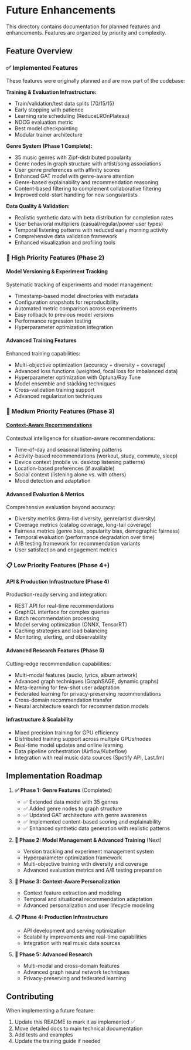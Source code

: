 # Future Enhancements

This directory contains documentation for planned features and enhancements. Features are organized by priority and complexity.

## Feature Overview

### ✅ Implemented Features
These features were originally planned and are now part of the codebase:

**Training & Evaluation Infrastructure:**
- Train/validation/test data splits (70/15/15)
- Early stopping with patience
- Learning rate scheduling (ReduceLROnPlateau)
- NDCG evaluation metric
- Best model checkpointing
- Modular trainer architecture

**Genre System (Phase 1 Complete):**
- 35 music genres with Zipf-distributed popularity
- Genre nodes in graph structure with artist/song associations
- User genre preferences with affinity scores
- Enhanced GAT model with genre-aware attention
- Genre-based explainability and recommendation reasoning
- Content-based filtering to complement collaborative filtering
- Improved cold-start handling for new songs/artists

**Data Quality & Validation:**
- Realistic synthetic data with beta distribution for completion rates
- User behavioral multipliers (casual/regular/power user types)
- Temporal listening patterns with reduced early morning activity
- Comprehensive data validation framework
- Enhanced visualization and profiling tools

### 🎯 High Priority Features (Phase 2)

#### Model Versioning & Experiment Tracking
Systematic tracking of experiments and model management:
- Timestamp-based model directories with metadata
- Configuration snapshots for reproducibility
- Automated metric comparison across experiments
- Easy rollback to previous model versions
- Performance regression testing
- Hyperparameter optimization integration

#### Advanced Training Features
Enhanced training capabilities:
- Multi-objective optimization (accuracy + diversity + coverage)
- Advanced loss functions (weighted, focal loss for imbalanced data)
- Hyperparameter optimization with Optuna/Ray Tune
- Model ensemble and stacking techniques
- Cross-validation training support
- Advanced regularization techniques

### 🔄 Medium Priority Features (Phase 3)

#### [Context-Aware Recommendations](context-features.md)
Contextual intelligence for situation-aware recommendations:
- Time-of-day and seasonal listening patterns
- Activity-based recommendations (workout, study, commute, sleep)
- Device context (mobile vs. desktop listening patterns)
- Location-based preferences (if available)
- Social context (listening alone vs. with others)
- Mood detection and adaptation

#### Advanced Evaluation & Metrics
Comprehensive evaluation beyond accuracy:
- Diversity metrics (intra-list diversity, genre/artist diversity)
- Coverage metrics (catalog coverage, long-tail coverage)
- Fairness metrics (genre bias, popularity bias, demographic fairness)
- Temporal evaluation (performance degradation over time)
- A/B testing framework for recommendation variants
- User satisfaction and engagement metrics

### 📋 Low Priority Features (Phase 4+)

#### API & Production Infrastructure (Phase 4)
Production-ready serving and integration:
- REST API for real-time recommendations
- GraphQL interface for complex queries
- Batch recommendation processing
- Model serving optimization (ONNX, TensorRT)
- Caching strategies and load balancing
- Monitoring, alerting, and observability

#### Advanced Research Features (Phase 5)
Cutting-edge recommendation capabilities:
- Multi-modal features (audio, lyrics, album artwork)
- Advanced graph techniques (GraphSAGE, dynamic graphs)
- Meta-learning for few-shot user adaptation
- Federated learning for privacy-preserving recommendations
- Cross-domain recommendation transfer
- Neural architecture search for recommendation models

#### Infrastructure & Scalability
- Mixed precision training for GPU efficiency
- Distributed training support across multiple GPUs/nodes
- Real-time model updates and online learning
- Data pipeline orchestration (Airflow/Kubeflow)
- Integration with real music data sources (Spotify API, Last.fm)

## Implementation Roadmap

1. **✅ Phase 1: Genre Features** (Completed)
   - ✅ Extended data model with 35 genres
   - ✅ Added genre nodes to graph structure
   - ✅ Updated GAT architecture with genre awareness
   - ✅ Implemented content-based scoring and explainability
   - ✅ Enhanced synthetic data generation with realistic patterns

2. **🎯 Phase 2: Model Management & Advanced Training** (Next)
   - Version tracking and experiment management system
   - Hyperparameter optimization framework
   - Multi-objective training with diversity and coverage
   - Advanced evaluation metrics and A/B testing preparation

3. **🔄 Phase 3: Context-Aware Personalization** 
   - Context feature extraction and modeling
   - Temporal and situational recommendation adaptation
   - Advanced personalization and user lifecycle modeling

4. **📋 Phase 4: Production Infrastructure**
   - API development and serving optimization
   - Scalability improvements and real-time capabilities
   - Integration with real music data sources

5. **🔬 Phase 5: Advanced Research**
   - Multi-modal and cross-domain features
   - Advanced graph neural network techniques
   - Privacy-preserving and federated learning

## Contributing

When implementing a future feature:
1. Update this README to mark it as implemented ✅
2. Move detailed docs to main technical documentation
3. Add tests and examples
4. Update the training guide if needed